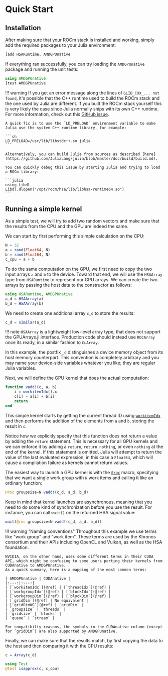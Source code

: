 # Quick Start

## Installation

After making sure that your ROCm stack is installed and working, simply add the required packages to your Julia environment:

```julia
]add HSARuntime, AMDGPUnative
```

If everything ran successfully, you can try loading the `AMDGPUnative` package and running the unit tests:

```julia
using AMDGPUnative
]test AMDGPUnative
```

!!! warning
    If you get an error message along the lines of `GLIB_CXX_... not found`, it's possible that the C++ runtime used to build the ROCm stack and the one used by Julia are different.
    If you built the ROCm stack yourself this is very likely the case since Julia normally ships with its own C++ runtime.
    For more information, check out this [GitHub issue](https://github.com/JuliaLang/julia/issues/34276).

    A quick fix is to use the `LD_PRELOAD` environment variable to make Julia use the system C++ runtime library, for example:

    ```sh
    LD_PRELOAD=/usr/lib/libstdc++.so julia
    ```

    Alternatively, you can build Julia from sources as described [here](https://github.com/JuliaLang/julia/blob/master/doc/build/build.md).

    You can quickly debug this issue by starting Julia and trying to load a ROCm library:

    ```julia
    using Libdl
    Libdl.dlopen("/opt/rocm/hsa/lib/libhsa-runtime64.so")
    ```

## Running a simple kernel

As a simple test, we will try to add two random vectors and make sure that the results from the CPU and the GPU are indeed the same.

We can start by first performing this simple calculation on the CPU:

```julia
N = 32
a = rand(Float64, N)
b = rand(Float64, N)
c_cpu = a + b
```

To do the same computation on the GPU, we first need to copy the two input arrays `a` and `b` to the device.
Toward that end, we will use the `HSAArray` type from `HSARuntime` to represent our GPU arrays.
We can create the two arrays by passing the host data to the constructor as follows:

```julia
using HSARuntime, AMDGPUnative
a_d = HSAArray(a)
b_d = HSAArray(b)
```

We need to create one additional array `c_d` to store the results:

```julia
c_d = similar(a_d)
```

!!! note
    `HSAArray` is a lightweight low-level array type, that does not support the GPUArrays.jl interface.
    Production code should instead use `ROCArray` once its ready, in a similar fashion to `CuArray`.

In this example, the postfix `_d` distinguishes a device memory object from its host memory counterpart.
This convention is completely arbitrary and you may name your device-side variables whatever you like; they are regular Julia variables.

Next, we will define the GPU kernel that does the actual computation:

```julia
function vadd!(c, a, b)
    i = workitemIdx().x
    c[i] = a[i] + b[i]
    return
end
```

This simple kernel starts by getting the current thread ID using [`workitemIdx`](@ref) and then performs the addition of the elements from `a` and `b`, storing the result in `c`.

Notice how we explicitly specify that this function does not return a value by adding the `return` statement.
This is necessary for all GPU kernels and we can enforce it by adding a `return`, `return nothing`, or even `nothing` at the end of the kernel.
If this statement is omitted, Julia will attempt to return the value of the last evaluated expression, in this case a `Float64`, which will cause a compilation failure as kernels cannot return values.

The easiest way to launch a GPU kernel is with the [`@roc`](@ref) macro, specifying that we want a single work group with `N` work items and calling it like an ordinary function:

```julia
@roc groupsize=N vadd!(c_d, a_d, b_d)
```

Keep in mind that kernel launches are asynchronous, meaning that you need to do some kind of synchronization before you use the result.
For instance, you can call `wait()` on the returned HSA signal value:

```julia
wait(@roc groupsize=N vadd!(c_d, a_d, b_d))
```

!!! warning "Naming conventions"
    Throughout this example we use terms like "work group" and "work item".
    These terms are used by the Khronos consortium and their APIs including OpenCL and Vulkan, as well as the HSA foundation.

    NVIDIA, on the other hand, uses some different terms in their CUDA API, which might be confusing to some users porting their kernels from CUDAnative to AMDGPUnative.
    As a quick summary, here is a mapping of the most common terms:
    
    | AMDGPUnative | CUDAnative |
    |:---:|:---:|
    | [`workitemIdx`](@ref) | [`threadIdx`](@ref) |
    | [`workgroupIdx`](@ref) | [`blockIdx`](@ref) |
    | [`workgroupDim`](@ref) | [`blockDim`](@ref) |
    | [`gridDim`](@ref) | No equivalent |
    | [`gridDimWG`](@ref) | `gridDim` |
    | `groupsize` | `threads` |
    | `gridsize` | `blocks` |
    | `queue` | `stream` |

    For compatibilty reasons, the symbols in the CUDAnative column (except for `gridDim`) are also supported by AMDGPUnative.

Finally, we can make sure that the results match, by first copying the data to the host and then comparing it with the CPU results:

```julia
c = Array(c_d)

using Test
@test isapprox(c, c_cpu)
```

